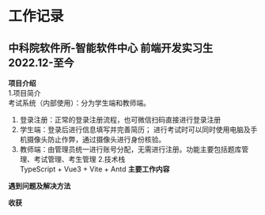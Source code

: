 # 工作记录

## 中科院软件所-智能软件中心  前端开发实习生  2022.12-至今

**项目介绍**    
1.项目简介    
考试系统（内部使用）：分为学生端和教师端。    
1) 登录注册：正常的登录注册流程，也可微信扫码直接进行登录注册    
2) 学生端：登录后进行信息填写并完善简历； 进行考试时可以同时使用电脑及手机摄像头防止作弊，通过摄像头进行身份核验。    
3) 教师端：由管理员统一进行账号分配，无需进行注册。功能主要包括题库管理、考试管理、考生管理
2.技术栈    
TypeScript + Vue3 + Vite + Antd
**主要工作内容**

**遇到问题及解决方法**

**收获**
